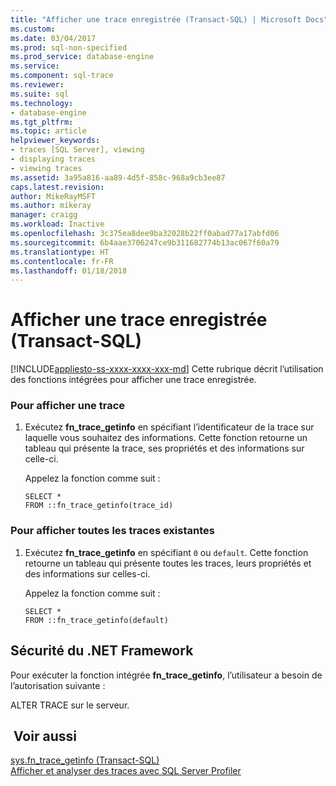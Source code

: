 ```yaml
---
title: "Afficher une trace enregistrée (Transact-SQL) | Microsoft Docs"
ms.custom: 
ms.date: 03/04/2017
ms.prod: sql-non-specified
ms.prod_service: database-engine
ms.service: 
ms.component: sql-trace
ms.reviewer: 
ms.suite: sql
ms.technology:
- database-engine
ms.tgt_pltfrm: 
ms.topic: article
helpviewer_keywords:
- traces [SQL Server], viewing
- displaying traces
- viewing traces
ms.assetid: 3a95a816-aa89-4d5f-858c-968a9cb3ee87
caps.latest.revision: 
author: MikeRayMSFT
ms.author: mikeray
manager: craigg
ms.workload: Inactive
ms.openlocfilehash: 3c375ea8dee9ba32028b22ff0abad77a17abfd06
ms.sourcegitcommit: 6b4aae3706247ce9b311682774b13ac067f60a79
ms.translationtype: HT
ms.contentlocale: fr-FR
ms.lasthandoff: 01/18/2018
---
```

# <a name="view-a-saved-trace-transact-sql"></a>Afficher une trace enregistrée (Transact-SQL)
[!INCLUDE[appliesto-ss-xxxx-xxxx-xxx-md](../../includes/appliesto-ss-xxxx-xxxx-xxx-md.md)] Cette rubrique décrit l’utilisation des fonctions intégrées pour afficher une trace enregistrée.  
  
### <a name="to-view-a-specific-trace"></a>Pour afficher une trace  
  
1.  Exécutez **fn_trace_getinfo** en spécifiant l’identificateur de la trace sur laquelle vous souhaitez des informations. Cette fonction retourne un tableau qui présente la trace, ses propriétés et des informations sur celle-ci.  
  
     Appelez la fonction comme suit :  
  
    ```  
    SELECT *  
    FROM ::fn_trace_getinfo(trace_id)  
    ```  
  
### <a name="to-view-all-existing-traces"></a>Pour afficher toutes les traces existantes  
  
1.  Exécutez **fn_trace_getinfo** en spécifiant `0` ou `default`. Cette fonction retourne un tableau qui présente toutes les traces, leurs propriétés et des informations sur celles-ci.  
  
     Appelez la fonction comme suit :  
  
    ```  
    SELECT *  
    FROM ::fn_trace_getinfo(default)  
    ```  
  
## <a name="net-framework-security"></a>Sécurité du .NET Framework  
 Pour exécuter la fonction intégrée **fn_trace_getinfo**, l’utilisateur a besoin de l’autorisation suivante :  
  
 ALTER TRACE sur le serveur.  
  
## <a name="see-also"></a> Voir aussi  
 [sys.fn_trace_getinfo &#40;Transact-SQL&#41;](../../relational-databases/system-functions/sys-fn-trace-getinfo-transact-sql.md)   
 [Afficher et analyser des traces avec SQL Server Profiler](../../tools/sql-server-profiler/view-and-analyze-traces-with-sql-server-profiler.md)  
  
  
